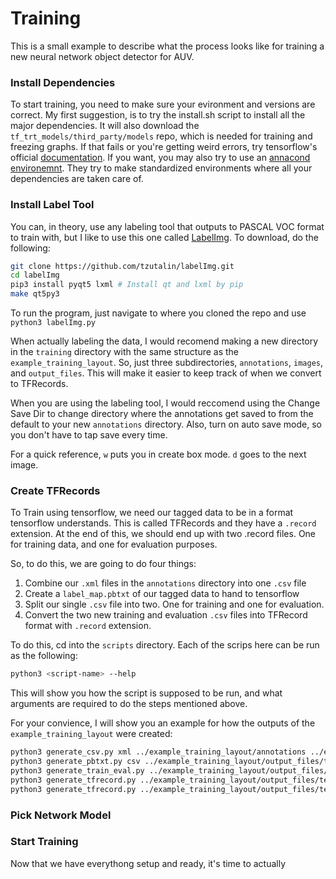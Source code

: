 # Training
This is a small example to describe what the process looks like for training a new neural network object detector for AUV. 

### Install Dependencies
To start training, you need to make sure your evironment and versions are correct. My first suggestion, is to try the install.sh script to install all the major dependencies. It will also download the `tf_trt_models/third_party/models` repo, which is needed for training and freezing graphs. If that fails or you're getting weird errors, try tensorflow's official [documentation](https://github.com/tensorflow/models/blob/master/research/object_detection/g3doc/installation.md). If you want, you may also try to use an [annacond environemnt](https://www.anaconda.com/tensorflow-in-anaconda/). They try to make standardized environments where all your dependencies are taken care of.

### Install Label Tool
You can, in theory, use any labeling tool that outputs to PASCAL VOC format to train with, but I like to use this one called [LabelImg](https://github.com/tzutalin/labelImg). To download, do the following:
```bash
git clone https://github.com/tzutalin/labelImg.git
cd labelImg
pip3 install pyqt5 lxml # Install qt and lxml by pip
make qt5py3
```
To run the program, just navigate to where you cloned the repo and use `python3 labelImg.py`

When actually labeling the data, I would recomend making a new directory in the `training` directory with the same structure as the `example_training_layout`. So, just three subdirectories, `annotations`, `images`, and `output_files`.  This will make it easier to keep track of when we convert to TFRecords.

When you are using the labeling tool, I would reccomend using the Change Save Dir to change directory where the annotations get saved to from the default to your new `annotations` directory. Also, turn on auto save mode, so you don't have to tap save every time. 

For a quick reference, `w` puts you in create box mode. `d` goes to the next image.

### Create TFRecords
To Train using tensorflow, we need our tagged data to be in a format tensorflow understands. This is called TFRecords and they have a `.record` extension. At the end of this, we should end up with two .record files. One for training data, and one for evaluation purposes. 

So, to do this, we are going to do four things:
  1. Combine our `.xml` files in the `annotations` directory into one `.csv` file
  2. Create a `label_map.pbtxt` of our tagged data to hand to tensorflow
  3. Split our single `.csv` file into two. One for training and one for evaluation.
  4. Convert the two new training and evaluation `.csv` files into TFRecord format with `.record` extension.

To do this, cd into the `scripts` directory. Each of the scrips here can be run as the following:
```bash
python3 <script-name> --help
```
This will show you how the script is supposed to be run, and what arguments are required to do the steps mentioned above.

For your convience, I will show you an example for how the outputs of the `example_training_layout` were created:
```bash
python3 generate_csv.py xml ../example_training_layout/annotations ../example_training_layout/output_files/test_csv.csv
python3 generate_pbtxt.py csv ../example_training_layout/output_files/test_csv.csv ../example_training_layout/output_files/label_map.pbtxt
python3 generate_train_eval.py ../example_training_layout/output_files/test_csv.csv 
python3 generate_tfrecord.py ../example_training_layout/output_files/test_csv_train.csv ../example_training_layout/output_files/label_map.pbtxt ../example_training_layout/images/ ../example_training_layout/output_files/example_train.record
python3 generate_tfrecord.py ../example_training_layout/output_files/test_csv_eval.csv ../example_training_layout/output_files/label_map.pbtxt ../example_training_layout/images/ ../example_training_layout/output_files/example_eval.record
```

### Pick Network Model


### Start Training
Now that we have everythong setup and ready, it's time to actually
